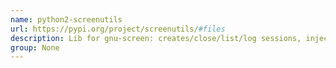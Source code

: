 ```yaml
---
name: python2-screenutils
url: https://pypi.org/project/screenutils/#files
description: Lib for gnu-screen: creates/close/list/log sessions, injects commands.
group: None
---
```

